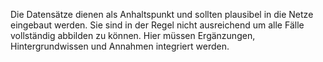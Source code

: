 Die Datensätze dienen als Anhaltspunkt und sollten plausibel in die Netze eingebaut werden. Sie sind in der Regel nicht ausreichend um alle Fälle vollständig abbilden zu können. Hier müssen Ergänzungen, Hintergrundwissen und Annahmen integriert werden.